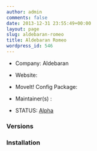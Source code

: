 ```yaml
---
author: admin
comments: false
date: 2013-12-31 23:55:49+00:00
layout: page
slug: aldebaran-romeo
title: Aldebaran Romeo
wordpress_id: 546
---
```



	
  * Company: Aldebaran

	
  * Website:

	
  * MoveIt! Config Package: 

	
  * Maintainer(s) :

	
  * STATUS: [Alpha](/about/moveit-status#status-code-robots)




### Versions








### Installation






